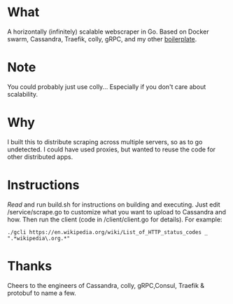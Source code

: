 # What
A horizontally (infinitely) scalable webscraper in Go. Based on Docker swarm, Cassandra, Traefik, colly, gRPC, and my other [boilerplate](https://github.com/dioptre/gtrpc).

# Note
You could probably just use colly... Especially if you don't care about scalability.

# Why
I built this to distribute scraping across multiple servers, so as to go undetected. I could have used proxies, but wanted to reuse the code for other distributed apps.

# Instructions
*Read* and run build.sh for instructions on building and executing. Just edit /service/scrape.go to customize what you want to upload to Cassandra and how. Then run the client (code in /client/client.go for details). For example:
```
./gcli https://en.wikipedia.org/wiki/List_of_HTTP_status_codes _ ".*wikipedia\.org.*"
```

# Thanks
Cheers to the engineers of Cassandra, colly, gRPC,Consul, Traefik & protobuf to name a few.

